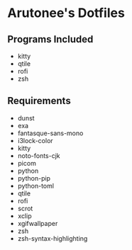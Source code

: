 # Arutonee's Dotfiles

## Programs Included
- kitty
- qtile
- rofi
- zsh

## Requirements
- dunst
- exa
- fantasque-sans-mono
- i3lock-color
- kitty
- noto-fonts-cjk
- picom
- python
- python-pip
- python-toml
- qtile
- rofi
- scrot
- xclip
- xgifwallpaper
- zsh
- zsh-syntax-highlighting
